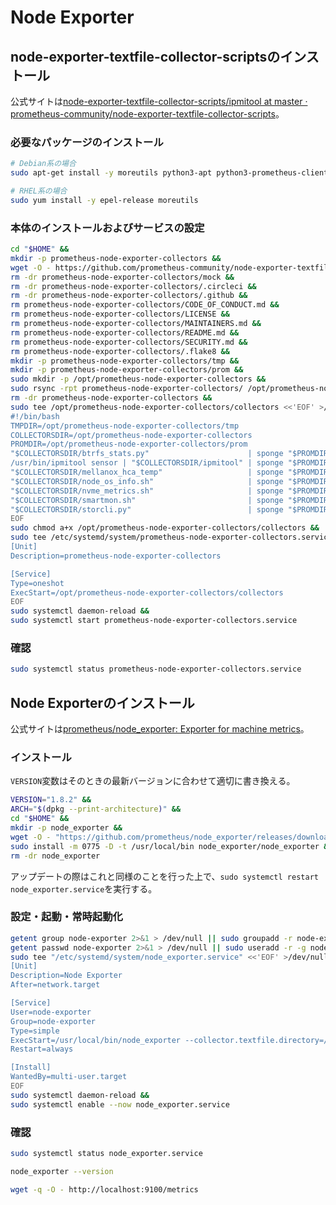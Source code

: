 # Node Exporter
## node-exporter-textfile-collector-scriptsのインストール
公式サイトは[node-exporter-textfile-collector-scripts/ipmitool at master · prometheus-community/node-exporter-textfile-collector-scripts](https://github.com/prometheus-community/node-exporter-textfile-collector-scripts)。

### 必要なパッケージのインストール
```sh
# Debian系の場合
sudo apt-get install -y moreutils python3-apt python3-prometheus-client ipmitool jq nvme-cli smartmontools rsync

# RHEL系の場合
sudo yum install -y epel-release moreutils
```

### 本体のインストールおよびサービスの設定
```sh
cd "$HOME" &&
mkdir -p prometheus-node-exporter-collectors &&
wget -O - https://github.com/prometheus-community/node-exporter-textfile-collector-scripts/archive/refs/heads/master.tar.gz | tar xvfz - -C prometheus-node-exporter-collectors --strip-components 1 &&
rm -dr prometheus-node-exporter-collectors/mock &&
rm -dr prometheus-node-exporter-collectors/.circleci &&
rm -dr prometheus-node-exporter-collectors/.github &&
rm prometheus-node-exporter-collectors/CODE_OF_CONDUCT.md &&
rm prometheus-node-exporter-collectors/LICENSE &&
rm prometheus-node-exporter-collectors/MAINTAINERS.md &&
rm prometheus-node-exporter-collectors/README.md &&
rm prometheus-node-exporter-collectors/SECURITY.md &&
rm prometheus-node-exporter-collectors/.flake8 &&
mkdir -p prometheus-node-exporter-collectors/tmp &&
mkdir -p prometheus-node-exporter-collectors/prom &&
sudo mkdir -p /opt/prometheus-node-exporter-collectors &&
sudo rsync -rpt prometheus-node-exporter-collectors/ /opt/prometheus-node-exporter-collectors/ &&
rm -dr prometheus-node-exporter-collectors &&
sudo tee /opt/prometheus-node-exporter-collectors/collectors <<'EOF' >/dev/null &&
#!/bin/bash
TMPDIR=/opt/prometheus-node-exporter-collectors/tmp
COLLECTORSDIR=/opt/prometheus-node-exporter-collectors
PROMDIR=/opt/prometheus-node-exporter-collectors/prom
"$COLLECTORSDIR/btrfs_stats.py"                      | sponge "$PROMDIR/btrfs_stats.prom"
/usr/bin/ipmitool sensor | "$COLLECTORSDIR/ipmitool" | sponge "$PROMDIR/ipmitool_sensor.prom"
"$COLLECTORSDIR/mellanox_hca_temp"                   | sponge "$PROMDIR/mellanox_hca_temp.prom"
"$COLLECTORSDIR/node_os_info.sh"                     | sponge "$PROMDIR/node_os_info.prom"
"$COLLECTORSDIR/nvme_metrics.sh"                     | sponge "$PROMDIR/nvme_metrics.prom"
"$COLLECTORSDIR/smartmon.sh"                         | sponge "$PROMDIR/smartmon.prom"
"$COLLECTORSDIR/storcli.py"                          | sponge "$PROMDIR/storcli.prom"
EOF
sudo chmod a+x /opt/prometheus-node-exporter-collectors/collectors &&
sudo tee /etc/systemd/system/prometheus-node-exporter-collectors.service <<'EOF' >/dev/null &&
[Unit]
Description=prometheus-node-exporter-collectors

[Service]
Type=oneshot
ExecStart=/opt/prometheus-node-exporter-collectors/collectors
EOF
sudo systemctl daemon-reload &&
sudo systemctl start prometheus-node-exporter-collectors.service
```

### 確認
```sh
sudo systemctl status prometheus-node-exporter-collectors.service
```

## Node Exporterのインストール
公式サイトは[prometheus/node_exporter: Exporter for machine metrics](https://github.com/prometheus/node_exporter)。

### インストール
`VERSION`変数はそのときの最新バージョンに合わせて適切に書き換える。
```sh
VERSION="1.8.2" &&
ARCH="$(dpkg --print-architecture)" &&
cd "$HOME" &&
mkdir -p node_exporter &&
wget -O - "https://github.com/prometheus/node_exporter/releases/download/v$VERSION/node_exporter-$VERSION.linux-$ARCH.tar.gz" | tar xvfz - -C node_exporter --strip-components 1 &&
sudo install -m 0775 -D -t /usr/local/bin node_exporter/node_exporter &&
rm -dr node_exporter
```
アップデートの際はこれと同様のことを行った上で、`sudo systemctl restart node_exporter.service`を実行する。

### 設定・起動・常時起動化
```sh
getent group node-exporter 2>&1 > /dev/null || sudo groupadd -r node-exporter &&
getent passwd node-exporter 2>&1 > /dev/null || sudo useradd -r -g node-exporter -s /usr/sbin/nologin node-exporter &&
sudo tee "/etc/systemd/system/node_exporter.service" <<'EOF' >/dev/null &&
[Unit]
Description=Node Exporter
After=network.target

[Service]
User=node-exporter
Group=node-exporter
Type=simple
ExecStart=/usr/local/bin/node_exporter --collector.textfile.directory=/opt/prometheus-node-exporter-collectors/prom
Restart=always

[Install]
WantedBy=multi-user.target
EOF
sudo systemctl daemon-reload &&
sudo systemctl enable --now node_exporter.service
```

### 確認
```sh
sudo systemctl status node_exporter.service

node_exporter --version

wget -q -O - http://localhost:9100/metrics
```
